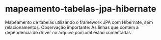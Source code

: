 # mapeamento-tabelas-jpa-hibernate
Mapeamento de tabelas utilizando o framework JPA com Hibernate, sem relacionamentos.
Observação importante: As linhas que contém a depêndencia do driver no arquivo pom.xml estão comentadas
